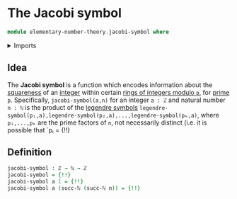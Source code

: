# The Jacobi symbol

```agda
module elementary-number-theory.jacobi-symbol where
```

<details><summary>Imports</summary>

```agda
open import elementary-number-theory.fundamental-theorem-of-arithmetic
open import elementary-number-theory.integers
open import elementary-number-theory.legendre-symbol
open import elementary-number-theory.multiplication-integers
open import elementary-number-theory.natural-numbers

open import foundation.type-arithmetic-dependent-function-types
open import foundation.unit-type

open import lists.functoriality-lists
open import lists.lists
```

</details>

## Idea

The **Jacobi symbol** is a function which encodes information about the
[squareness](elementary-number-theory.squares-modular-arithmetic.md) of an
[integer](elementary-number-theory.integers.md) within certain
[rings of integers modulo `p`](elementary-number-theory.modular-arithmetic.md),
for [prime](elementary-number-theory.prime-numbers.md) `p`. Specifically,
`jacobi-symbol(a,n)` for an integer `a : ℤ` and natural number `n : ℕ` is the
product of the [legendre symbols](elementary-number-theory.legendre-symbol.md)
`legendre-symbol(p₁,a),legendre-symbol(p₂,a),...,legendre-symbol(pₖ,a)`, where
`p₁,...,pₖ` are the prime factors of `n`, not necessarily distinct (i.e. it is
possible that `pᵢ = {!!}

## Definition

```agda
jacobi-symbol : ℤ → ℕ → ℤ
jacobi-symbol = {!!}
jacobi-symbol a 1 = {!!}
jacobi-symbol a (succ-ℕ (succ-ℕ n)) = {!!}
```
